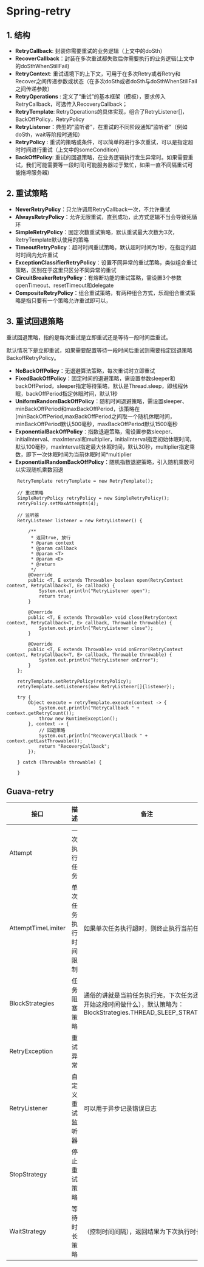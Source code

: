 # Spring-retry

## 1. 结构

+ **RetryCallback**: 封装你需要重试的业务逻辑（上文中的doSth）
+ **RecoverCallback**：封装在多次重试都失败后你需要执行的业务逻辑(上文中的doSthWhenStillFail)
+ **RetryContext**: 重试语境下的上下文，可用于在多次Retry或者Retry和Recover之间传递参数或状态（在多次doSth或者doSth与doSthWhenStillFail之间传递参数）
+ **RetryOperations** : 定义了“重试”的基本框架（模板），要求传入RetryCallback，可选传入RecoveryCallback；
+ **RetryTemplate**: RetryOperations的具体实现，组合了RetryListener[]，BackOffPolicy，RetryPolicy
+ **RetryListener**：典型的“监听者”，在重试的不同阶段通知“监听者”（例如doSth，wait等阶段时通知）
+ **RetryPolicy** : 重试的策略或条件，可以简单的进行多次重试，可以是指定超时时间进行重试（上文中的someCondition）
+ **BackOffPolicy**: 重试的回退策略，在业务逻辑执行发生异常时。如果需要重试，我们可能需要等一段时间(可能服务器过于繁忙，如果一直不间隔重试可能拖垮服务器)


## 2. 重试策略

+ **NeverRetryPolicy**：只允许调用RetryCallback一次，不允许重试
+ **AlwaysRetryPolicy**：允许无限重试，直到成功，此方式逻辑不当会导致死循环
+ **SimpleRetryPolicy**：固定次数重试策略，默认重试最大次数为3次，RetryTemplate默认使用的策略
+ **TimeoutRetryPolicy**：超时时间重试策略，默认超时时间为1秒，在指定的超时时间内允许重试
+ **ExceptionClassifierRetryPolicy**：设置不同异常的重试策略，类似组合重试策略，区别在于这里只区分不同异常的重试
+ **CircuitBreakerRetryPolicy**：有熔断功能的重试策略，需设置3个参数openTimeout、resetTimeout和delegate
+ **CompositeRetryPolicy**：组合重试策略，有两种组合方式，乐观组合重试策略是指只要有一个策略允许重试即可以，


## 3. 重试回退策略

重试回退策略，指的是每次重试是立即重试还是等待一段时间后重试。

默认情况下是立即重试，如果需要配置等待一段时间后重试则需要指定回退策略BackoffRetryPolicy。

+ **NoBackOffPolicy**：无退避算法策略，每次重试时立即重试
+ **FixedBackOffPolicy**：固定时间的退避策略，需设置参数sleeper和backOffPeriod，sleeper指定等待策略，默认是Thread.sleep，即线程休眠，backOffPeriod指定休眠时间，默认1秒
+ **UniformRandomBackOffPolicy**：随机时间退避策略，需设置sleeper、minBackOffPeriod和maxBackOffPeriod，该策略在[minBackOffPeriod,maxBackOffPeriod之间取一个随机休眠时间，minBackOffPeriod默认500毫秒，maxBackOffPeriod默认1500毫秒
+ **ExponentialBackOffPolicy**：指数退避策略，需设置参数sleeper、initialInterval、maxInterval和multiplier，initialInterval指定初始休眠时间，默认100毫秒，maxInterval指定最大休眠时间，默认30秒，multiplier指定乘数，即下一次休眠时间为当前休眠时间*multiplier
+ **ExponentialRandomBackOffPolicy**：随机指数退避策略，引入随机乘数可以实现随机乘数回退


```
    RetryTemplate retryTemplate = new RetryTemplate();
    
    // 重试策略
    SimpleRetryPolicy retryPolicy = new SimpleRetryPolicy();
    retryPolicy.setMaxAttempts(4);
    
    // 监听器
    RetryListener listener = new RetryListener() {
    
        /**
         * 返回true, 放行
         * @param context
         * @param callback
         * @param <T>
         * @param <E>
         * @return
         */
        @Override
        public <T, E extends Throwable> boolean open(RetryContext context, RetryCallback<T, E> callback) {
            System.out.println("RetryListener open");
            return true;
        }
    
        @Override
        public <T, E extends Throwable> void close(RetryContext context, RetryCallback<T, E> callback, Throwable throwable) {
            System.out.println("RetryListener close");
        }
    
        @Override
        public <T, E extends Throwable> void onError(RetryContext context, RetryCallback<T, E> callback, Throwable throwable) {
            System.out.println("RetryListener onError");
        }
    };
    
    retryTemplate.setRetryPolicy(retryPolicy);
    retryTemplate.setListeners(new RetryListener[]{listener});
    
    try {
        Object execute = retryTemplate.execute(context -> {
            System.out.println("RetryCallback " + context.getRetryCount());
            throw new RuntimeException();
        }, context -> {
            // 回退策略
            System.out.println("RecoveryCallback " + context.getLastThrowable());
            return "RecoveryCallback";
        });
        
    } catch (Throwable throwable) {
        
    }

```


## Guava-retry


接口 |	描述 | 备注
---|---|---
Attempt	| 一次执行任务	
AttemptTimeLimiter | 单次任务执行时间限制|	如果单次任务执行超时，则终止执行当前任务
BlockStrategies	|任务阻塞策略|	通俗的讲就是当前任务执行完，下次任务还没开始这段时间做什么），默认策略为：BlockStrategies.THREAD_SLEEP_STRATEGY
RetryException |	重试异常	
RetryListener |	自定义重试监听器|	可以用于异步记录错误日志
StopStrategy |	停止重试策略	
WaitStrategy |	等待时长策略|	（控制时间间隔），返回结果为下次执行时长

